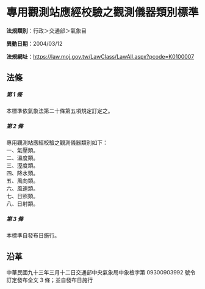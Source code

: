 # 專用觀測站應經校驗之觀測儀器類別標準

**法規類別**：行政＞交通部＞氣象目

**異動日期**：2004/03/12  

**法規網址**：https://law.moj.gov.tw/LawClass/LawAll.aspx?pcode=K0100007





## 法條
##### 第 1 條
本標準依氣象法第二十條第五項規定訂定之。

##### 第 2 條
專用觀測站應經校驗之觀測儀器類別如下：  
一、氣壓類。   
二、溫度類。  
三、溼度類。   
四、降水類。   
五、風向類。   
六、風速類。   
七、日照類。   
八、日射類。

##### 第 3 條
本標準自發布日施行。

## 沿革
中華民國九十三年三月十二日交通部中央氣象局中象檢字第 09300903992  號令訂定發布全文 3  條；並自發布日施行
